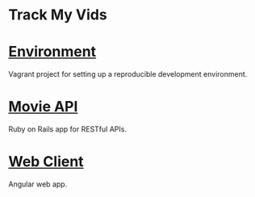 Track My Vids
=============

# [Environment](./environment/README.md)

  Vagrant project for setting up a reproducible development environment.

# [Movie API](./movie-api/README.md)

  Ruby on Rails app for RESTful APIs.

# [Web Client](./web-client/README.md)

  Angular web app.
